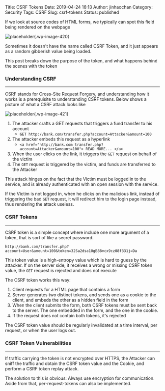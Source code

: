 Title: CSRF Tokens
Date: 2019-04-24 16:13
Author: jinhaochan
Category: Security
Tags: CSRF
Slug: csrf-tokens
Status: published



If we look at source codes of HTML forms, we typically can spot this field being rendered on the webpage



<!-- wp:image {"id":420} -->


![placeholder]({attach}media/2019/04/token.png){.wp-image-420}  

<figcaption>
  

</figcaption>





Sometimes it doesn't have the name called CSRF Token, and it just appears as a random gibberish value being loaded.





This post breaks down the purpose of the token, and what happens behind the scenes with the token



<!-- wp:heading {"level":3} -->

### Understanding CSRF  





------------------------------------------------------------------------






CSRF stands for Cross-Site Request Forgery, and understanding how it works is a prerequisite to understanding CSRF tokens. Below shows a picture of what a CSRF attack looks like



<!-- wp:image {"id":421} -->


![placeholder]({attach}media/2019/04/csrf-cross-site-request-forgery.png){.wp-image-421}




<!-- wp:list {"ordered":true} -->

1.  The attacker crafts a GET requests that triggers a fund transfer to his account
    -   `GET http://bank.com/transfer.php?account=Attacker&amount=100`
2.  The attacker embeds this request as a hyperlink
    -   `<a href="http://bank.com transfer.php?account=Attacker&amount=100"> READ MORE... </a>`</code>
3.  When the user clicks on the link, it triggers the `GET` request on behalf of the victim
4.  The `GET` request is triggered by the victim, and funds are transferred to the Attacker





This attack hinges on the fact that the Victim must be logged in to the service, and is already authenticated with an open session with the service.





If the Victim is not logged in, when he clicks on the malicious link, instead of triggering the bad `GET` request, it will redirect him to the login page instead, thus rendering the attack useless.



<!-- wp:heading {"level":3} -->

### CSRF Tokens





------------------------------------------------------------------------






CSRF token is a simple concept where include one more argument of a token, that is sort of like a secret password.





`http://bank.com/transfer.php?account=User&amount=100&token=32Sa2dsa10gB88vcx9cz08f331j=Da`





This token value is a high-entropy value which is hard to guess by the attacker. If on the server side, it receives a wrong or missing CSRF token value, the `GET` request is rejected and does not execute





The CSRF token works this way:



<!-- wp:list {"ordered":true} -->

1.  Client requests for a HTML page that contains a form
2.  Server generates two distinct tokens, and sends one as a cookie to the client, and embeds the other as a hidden field in the form
3.  When the client submits the form, both CSRF tokens must be sent back to the server. The one embedded in the form, and the one in the cookie.
4.  If the request does not contain both tokens, it's rejected





The CSRF token value should be regularly invalidated at a time interval, per request, or when the user logs out.



<!-- wp:heading {"level":3} -->

### CSRF Token Vulnerabilities





------------------------------------------------------------------------






If traffic carrying the token is not encrypted over HTTPS, the Attacker can sniff the traffic and obtain the CSRF token value and the Cookie, and perform a CSRF token replay attack.





The solution to this is obvious: Always use encryption for communication. Aside from that, per-request-tokens can also be implemented.


